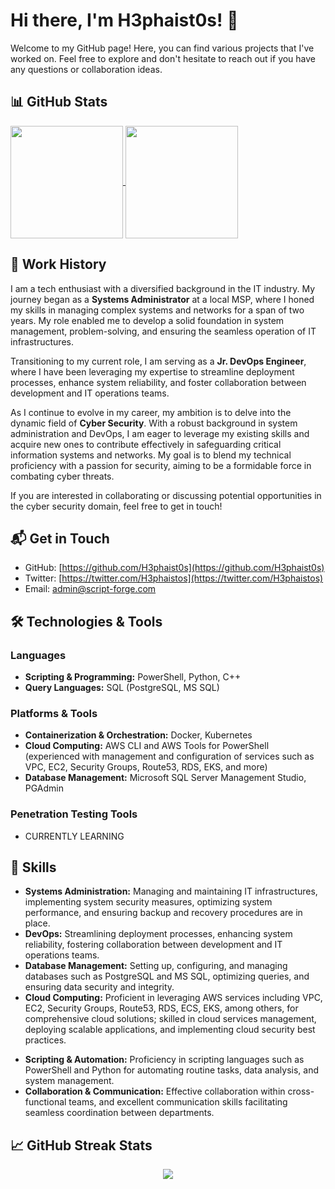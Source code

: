 # Hi there, I'm H3phaist0s! 👋

Welcome to my GitHub page! Here, you can find various projects that I've worked on. Feel free to explore and don't hesitate to reach out if you have any questions or collaboration ideas. 

## 📊 GitHub Stats

<a href="https://github.com/H3phaist0s">
  <img height="180em" align="center" src="https://github-readme-stats.vercel.app/api?username=H3phaist0s&show_icons=true&rank_icon=github&theme=transparent" />
</a>
<a href="https://github.com/H3phaist0s">
  <img height="180em" align="center" src="https://github-readme-stats.vercel.app/api/top-langs/?username=H3phaist0s&layout=compact&theme=transparent&card_width=320" />
</a>

## 🏢 Work History

I am a tech enthusiast with a diversified background in the IT industry. My journey began as a **Systems Administrator** at a local MSP, where I honed my skills in managing complex systems and networks for a span of two years. My role enabled me to develop a solid foundation in system management, problem-solving, and ensuring the seamless operation of IT infrastructures.

Transitioning to my current role, I am serving as a **Jr. DevOps Engineer**, where I have been leveraging my expertise to streamline deployment processes, enhance system reliability, and foster collaboration between development and IT operations teams.

As I continue to evolve in my career, my ambition is to delve into the dynamic field of **Cyber Security**. With a robust background in system administration and DevOps, I am eager to leverage my existing skills and acquire new ones to contribute effectively in safeguarding critical information systems and networks. My goal is to blend my technical proficiency with a passion for security, aiming to be a formidable force in combating cyber threats.

If you are interested in collaborating or discussing potential opportunities in the cyber security domain, feel free to get in touch!

## 📬 Get in Touch

- GitHub: [https://github.com/H3phaist0s](https://github.com/H3phaist0s)
- Twitter: [https://twitter.com/H3phaistos](https://twitter.com/H3phaistos)
- Email: admin@script-forge.com

## 🛠️ Technologies & Tools

### Languages
- **Scripting & Programming:** PowerShell, Python, C++
- **Query Languages:** SQL (PostgreSQL, MS SQL)

### Platforms & Tools
- **Containerization & Orchestration:** Docker, Kubernetes
- **Cloud Computing:** AWS CLI and AWS Tools for PowerShell (experienced with management and configuration of services such as VPC, EC2, Security Groups, Route53, RDS, EKS, and more)
- **Database Management:** Microsoft SQL Server Management Studio, PGAdmin

<!---
### Penetration Testing Tools
- **Network Analysis:** Wireshark, Nmap
- **Vulnerability Scanning:** Nessus, OpenVAS
- **Web Application Testing:** Burp Suite, OWASP ZAP
- **Exploit Development:** Metasploit, BeEF
-->

### Penetration Testing Tools
- CURRENTLY LEARNING

## 🌟 Skills

- **Systems Administration:** Managing and maintaining IT infrastructures, implementing system security measures, optimizing system performance, and ensuring backup and recovery procedures are in place.
- **DevOps:** Streamlining deployment processes, enhancing system reliability, fostering collaboration between development and IT operations teams.
- **Database Management:** Setting up, configuring, and managing databases such as PostgreSQL and MS SQL, optimizing queries, and ensuring data security and integrity.
- **Cloud Computing:** Proficient in leveraging AWS services including VPC, EC2, Security Groups, Route53, RDS, ECS, EKS, among others, for comprehensive cloud solutions; skilled in cloud services management, deploying scalable applications, and implementing cloud security best practices.
<!---
- **Penetration Testing:** Familiarity with common penetration testing tools and techniques, including network analysis, vulnerability scanning, web application testing, and exploit development.
-->
- **Scripting & Automation:** Proficiency in scripting languages such as PowerShell and Python for automating routine tasks, data analysis, and system management.
- **Collaboration & Communication:** Effective collaboration within cross-functional teams, and excellent communication skills facilitating seamless coordination between departments.


## 📈 GitHub Streak Stats

<p align="center">
  <a href="https://github.com/H3phaist0s">
    <img src="https://github-readme-streak-stats.herokuapp.com/?user=H3phaist0s&theme=radical" />
  </a>
</p>
